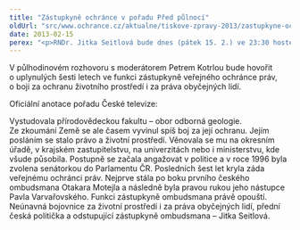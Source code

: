 ```yaml
---
title: "Zástupkyně ochránce v pořadu Před půlnocí"
oldUrl: "src/www.ochrance.cz/aktualne/tiskove-zpravy-2013/zastupkyne-ochrance-v-poradu-pred-pulnoci"
date: 2013-02-15
perex: "<p>RNDr. Jitka Seitlová bude dnes (pátek 15. 2.) ve 23:30 hostem pořadu ČT 24 Před půlnocí. </p>"
---
```


<!-- imported from the old website -->

<p>V půlhodinovém rozhovoru s moderátorem Petrem Kotrlou bude hovořit o uplynulých šesti letech ve funkci zástupkyně veřejného ochránce práv, o boji za ochranu životního prostředí i za práva obyčejných lidí.</p><p>Oficiální anotace pořadu České televize:</p><p>Vystudovala přírodovědeckou fakultu – obor odborná geologie. Ze zkoumání Země se ale časem vyvinul spíš boj za její ochranu. Jejím posláním se stalo právo a životní prostředí. Věnovala se mu na okresním úřadě, v krajském zastupitelstvu, na univerzitách nebo i ministerstvu, kde všude působila. Postupně se začala angažovat v politice a v roce 1996 byla zvolena senátorkou do Parlamentu ČR. Posledních šest let kryla záda veřejnému ochránci práv. Nejprve stála po boku prvního českého ombudsmana Otakara Motejla a následně byla pravou rukou jeho nástupce Pavla Varvařovského. Funkci zástupkyně ombudsmana právě opouští. Neúnavná bojovnice za životní prostředí i za práva obyčejných lidí, přední česká politička a odstupující zástupkyně ombudsmana – Jitka Seitlová.</p><p></p>
